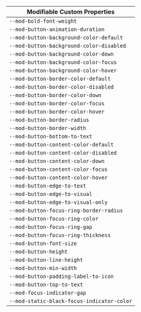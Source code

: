 | Modifiable Custom Properties |
| --- |
| `--mod-bold-font-weight` |
| `--mod-button-animation-duration` |
| `--mod-button-background-color-default` |
| `--mod-button-background-color-disabled` |
| `--mod-button-background-color-down` |
| `--mod-button-background-color-focus` |
| `--mod-button-background-color-hover` |
| `--mod-button-border-color-default` |
| `--mod-button-border-color-disabled` |
| `--mod-button-border-color-down` |
| `--mod-button-border-color-focus` |
| `--mod-button-border-color-hover` |
| `--mod-button-border-radius` |
| `--mod-button-border-width` |
| `--mod-button-bottom-to-text` |
| `--mod-button-content-color-default` |
| `--mod-button-content-color-disabled` |
| `--mod-button-content-color-down` |
| `--mod-button-content-color-focus` |
| `--mod-button-content-color-hover` |
| `--mod-button-edge-to-text` |
| `--mod-button-edge-to-visual` |
| `--mod-button-edge-to-visual-only` |
| `--mod-button-focus-ring-border-radius` |
| `--mod-button-focus-ring-color` |
| `--mod-button-focus-ring-gap` |
| `--mod-button-focus-ring-thickness` |
| `--mod-button-font-size` |
| `--mod-button-height` |
| `--mod-button-line-height` |
| `--mod-button-min-width` |
| `--mod-button-padding-label-to-icon` |
| `--mod-button-top-to-text` |
| `--mod-focus-indicator-gap` |
| `--mod-static-black-focus-indicator-color` |